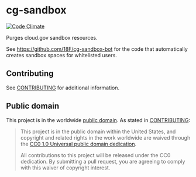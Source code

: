 # cg-sandbox 

[![Code Climate](https://codeclimate.com/github/18F/cg-sandbox/badges/gpa.svg)](https://codeclimate.com/github/18F/cg-sandbox)

Purges cloud.gov sandbox resources.

See https://github.com/18F/cg-sandbox-bot for the code that automatically creates sandbox spaces for whitelisted users.

## Contributing

See [CONTRIBUTING](CONTRIBUTING.md) for additional information.

## Public domain

This project is in the worldwide [public domain](LICENSE.md). As stated in [CONTRIBUTING](CONTRIBUTING.md):

> This project is in the public domain within the United States, and copyright and related rights in the work worldwide are waived through the [CC0 1.0 Universal public domain dedication](https://creativecommons.org/publicdomain/zero/1.0/).
>
> All contributions to this project will be released under the CC0 dedication. By submitting a pull request, you are agreeing to comply with this waiver of copyright interest.
